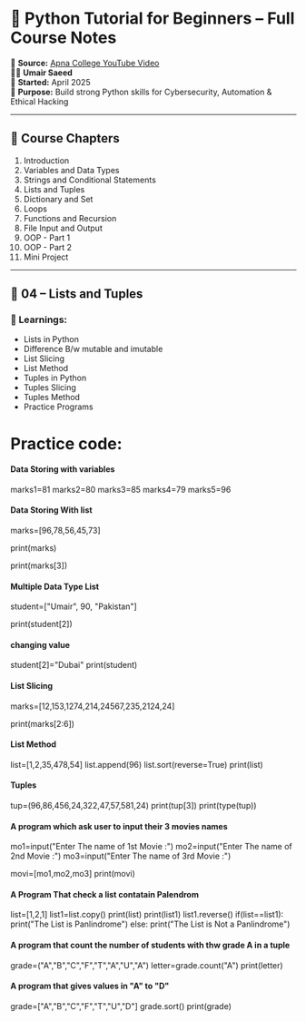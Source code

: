 # 🐍 Python Tutorial for Beginners – Full Course Notes

🎥 **Source:** [Apna College YouTube Video](https://www.youtube.com/watch?v=ERCMXc8x7mc&ab_channel=ApnaCollege)  
🧑‍💻 **Umair Saeed**  
📅 **Started:** April 2025  
📘 **Purpose:** Build strong Python skills for Cybersecurity, Automation & Ethical Hacking

---

## 📑 Course Chapters

1. Introduction
2. Variables and Data Types
3. Strings and Conditional Statements
4. Lists and Tuples
5. Dictionary and Set
6. Loops
7. Functions and Recursion
8. File Input and Output
9. OOP - Part 1
10. OOP - Part 2
11. Mini Project

---

## 🧠 04 – Lists and Tuples

### 🔑 Learnings:
- Lists in Python
- Difference B/w mutable and imutable
- List Slicing 
- List Method
- Tuples in Python
- Tuples Slicing
- Tuples Method
- Practice Programs


# Practice code:



#### Data Storing with variables

 marks1=81
 marks2=80
 marks3=85
 marks4=79
 marks5=96

#### Data Storing With list
 marks=[96,78,56,45,73]

 print(marks)

 print(marks[3])

#### Multiple Data Type List

 student=["Umair", 90, "Pakistan"]

 print(student[2])

#### changing value 

 student[2]="Dubai"
 print(student)

#### List Slicing 

 marks=[12,153,1274,214,24567,235,2124,24]

 print(marks[2:6])

#### List Method 

 list=[1,2,35,478,54]
 list.append(96)
 list.sort(reverse=True)
 print(list)


#### Tuples 

 tup=(96,86,456,24,322,47,57,581,24)
 print(tup[3])
 print(type(tup))


#### A program which ask user to input their 3 movies names

 mo1=input("Enter The name of 1st Movie :")
 mo2=input("Enter The name of 2nd Movie :")
 mo3=input("Enter The name of 3rd Movie :")

 movi=[mo1,mo2,mo3]
 print(movi)


#### A Program That check a list contatain Palendrom

 list=[1,2,1]
 list1=list.copy()
 print(list)
 print(list1)
 list1.reverse()
 if(list==list1):
     print("The List is Panlindrome")
 else:
     print("The List is Not a Panlindrome")


#### A program that count the number of students with thw grade A in a tuple

 grade=("A","B","C","F","T","A","U","A")
 letter=grade.count("A")
 print(letter)

#### A program that gives values in "A" to "D"

 grade=["A","B","C","F","T","U","D"]
 grade.sort()
 print(grade)
